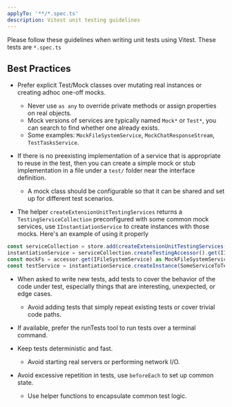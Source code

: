 ```yaml
---
applyTo: '**/*.spec.ts'
description: Vitest unit testing guidelines
---
```


Please follow these guidelines when writing unit tests using Vitest. These tests are `*.spec.ts`

## Best Practices

- Prefer explicit Test/Mock classes over mutating real instances or creating adhoc one-off mocks.
    - Never use `as any` to override private methods or assign properties on real objects.
    - Mock versions of services are typically named `Mock*` or `Test*`, you can search to find whether one already exists.
    - Some examples: `MockFileSystemService`, `MockChatResponseStream`, `TestTasksService`.

- If there is no preexisting implementation of a service that is appropriate to reuse in the test, then you can create a simple mock or stub implementation in a file under a `test/` folder near the interface definition.
    - A mock class should be configurable so that it can be shared and set up for different test scenarios.

- The helper `createExtensionUnitTestingServices` returns a `TestingServiceCollection` preconfigured with some common mock services, use `IInstantiationService` to create instances with those mocks. Here's an example of using it properly

```ts
const serviceCollection = store.add(createExtensionUnitTestingServices());
instantiationService = serviceCollection.createTestingAccessor().get(IInstantiationService);
const mockFs = accessor.get(IFileSystemService) as MockFileSystemService;
const testService = instantiationService.createInstance(SomeServiceToTest);
```

- When asked to write new tests, add tests to cover the behavior of the code under test, especially things that are interesting, unexpected, or edge cases.
    - Avoid adding tests that simply repeat existing tests or cover trivial code paths.

- If available, prefer the runTests tool to run tests over a terminal command.

- Keep tests deterministic and fast.
    - Avoid starting real servers or performing network I/O.

- Avoid excessive repetition in tests, use `beforeEach` to set up common state.
    - Use helper functions to encapsulate common test logic.